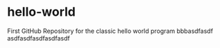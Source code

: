 # hello-world
First GitHub Repository for the classic hello world program
bbbasdfasdf
asdfasdfasdfasdfasdf
